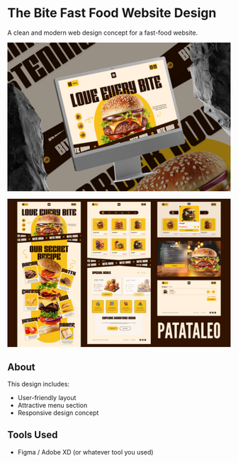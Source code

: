 # The Bite Fast Food Website Design

A clean and modern web design concept for a fast-food website.

![Homepage Design](images/1.png)

![Web Design](images/2.png)

## About
This design includes:
- User-friendly layout
- Attractive menu section
- Responsive design concept

## Tools Used
- Figma / Adobe XD (or whatever tool you used)

